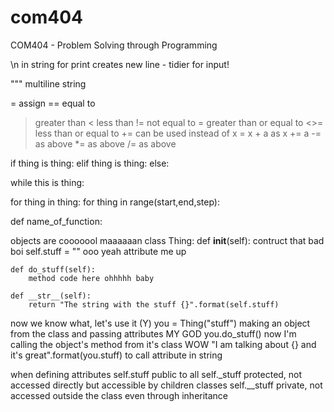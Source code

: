 # com404
COM404 - Problem Solving through Programming

\n in string for print creates new line - tidier for input!

""" multiline string

= assign
== equal to
> greater than
< less than
!= not equal to
>= greater than or equal to
<>= less than or equal to
+= can be used instead of x = x + a as x += a
-= as above
*= as above
/= as above

if thing is thing:
elif thing is thing:
else:

while this is thing:

for thing in thing:
for thing in range(start,end,step):

def name_of_function:

objects are cooooool maaaaaan
class Thing:
    def __init__(self):             contruct that bad boi
        self.stuff = ""             ooo yeah attribute me up

    def do_stuff(self):
        method code here ohhhhh baby

    def __str__(self):
        return "The string with the stuff {}".format(self.stuff)

now we know what, let's use it (Y)
you = Thing("stuff")                making an object from the class and passing attributes MY GOD
you.do_stuff()                      now I'm calling the object's method from it's class WOW
"I am talking about {} and it's great".format(you.stuff) to call attribute in string

when defining attributes
self.stuff      public to all
self._stuff     protected, not accessed directly but accessible by children classes
self.__stuff    private, not accessed outside the class even through inheritance